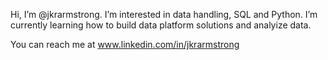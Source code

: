Hi, I’m @jkrarmstrong.
I’m interested in data handling, SQL and Python.
I’m currently learning how to build data platform solutions and analyize data.

You can reach me at www.linkedin.com/in/jkrarmstrong
